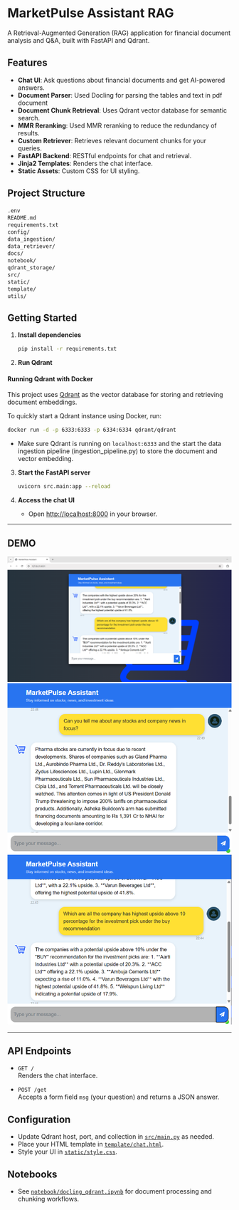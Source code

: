 # MarketPulse Assistant RAG

A Retrieval-Augmented Generation (RAG) application for financial document analysis and Q&A, built with FastAPI and Qdrant.

## Features

- **Chat UI**: Ask questions about financial documents and get AI-powered answers.
- **Document Parser**: Used Docling for parsing the tables and text in pdf document
- **Document Chunk Retrieval**: Uses Qdrant vector database for semantic search.
- **MMR Reranking**: Used MMR reranking to reduce the redundancy of results.
- **Custom Retriever**: Retrieves relevant document chunks for your queries.
- **FastAPI Backend**: RESTful endpoints for chat and retrieval.
- **Jinja2 Templates**: Renders the chat interface.
- **Static Assets**: Custom CSS for UI styling.

## Project Structure

```
.env
README.md
requirements.txt
config/
data_ingestion/
data_retriever/
docs/
notebook/
qdrant_storage/
src/
static/
template/
utils/
```

## Getting Started

1. **Install dependencies**
    ```sh
    pip install -r requirements.txt
    ```

2. **Run Qdrant**

#### Running Qdrant with Docker

This project uses [Qdrant](https://qdrant.tech/) as the vector database for storing and retrieving document embeddings.

To quickly start a Qdrant instance using Docker, run:

```sh
docker run -d -p 6333:6333 -p 6334:6334 qdrant/qdrant
```

- Make sure Qdrant is running on `localhost:6333` and the start the data ingestion pipeline (ingestion_pipeline.py) to store the document and vector embedding.

3. **Start the FastAPI server**
    ```sh
    uvicorn src.main:app --reload
    ```

4. **Access the chat UI**
    - Open [http://localhost:8000](http://localhost:8000) in your browser.

---

## DEMO

![UI Inteface Demo](assets/complete_UI.png)
![MarketPulse Assistant Demo](assets/Screenshot%202025-07-14%20224952.png)
![MarketPulse Assistant Demo](assets/Screenshot%202025-07-14%20224527.png)

---

## API Endpoints

- `GET /`  
  Renders the chat interface.

- `POST /get`  
  Accepts a form field `msg` (your question) and returns a JSON answer.

## Configuration

- Update Qdrant host, port, and collection in [`src/main.py`](src/main.py) as needed.
- Place your HTML template in [`template/chat.html`](template/chat.html).
- Style your UI in [`static/style.css`](static/style.css).

## Notebooks

- See [`notebook/docling_qdrant.ipynb`](notebook/docling_qdrant.ipynb) for document processing and chunking workflows.
